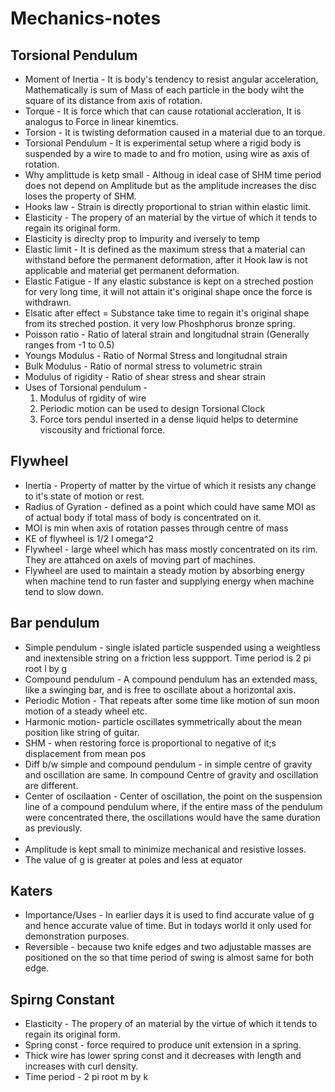 # Mechanics-notes

## Torsional Pendulum 
* Moment of Inertia - It is body's tendency to resist angular acceleration, Mathematically is sum of Mass of each particle in the body wiht the square of its distance from axis of rotation. 
* Torque - It is force which that can cause rotational accleration, It is analogus to Force in linear kinemtics. 
* Torsion - It is twisting deformation caused in a material due to an torque. 
* Torsional Pendulum - It is experimental setup where a rigid body is suspended by a wire to made to and fro motion, using wire as axis of rotation. 
* Why amplittude is ketp small - Althoug in ideal case of SHM time period does not depend on Amplitude but as the amplitude increases the disc loses the property of SHM. 
* Hooks law - Strain is directly proportional to strian within elastic limit. 
* Elasticity - The propery of an material by the virtue of which it tends to regain its original form.
* Elasticity is direclty prop to Impurity and iversely to temp
* Elastic limit -  It is defined as the maximum stress that a material can withstand before the permanent deformation, after it Hook law is not applicable and material get permanent deformation. 
* Elastic Fatigue - If any elastic substance is kept on a streched postion for very long time, it will not attain it's original shape once the force is withdrawn. 
* Elsatic after effect = Substance take time to regain it's original shape from its streched postion. it very low Phoshphorus bronze spring. 
* Poisson ratio - Ratio of lateral strain and longitudnal strain  (Generally ranges from -1 to 0.5) 
* Youngs Modulus - Ratio of Normal Stress and longitudnal strain
* Bulk Modulus - Ratio of normal stress to volumetric strain 
* Modulus of rigidity - Ratio of shear stress and shear strain 
* Uses of Torsional pendulum - 
  1. Modulus of rgidity of wire 
  2. Periodic motion can be used to design Torsional Clock 
  3. Force tors pendul inserted in a dense liquid helps to determine viscousity and frictional force. 

## Flywheel 
* Inertia - Property of matter by the virtue of which it resists any change to it's state of motion or rest. 
* Radius of Gyration - defined as a point which could have same MOI as of actual body if total mass of body is concentrated on it. 
* MOI is min when axis of rotation passes through centre of mass
* KE of flywheel is 1/2 I omega^2
* Flywheel - large wheel which has mass mostly concentrated on its rim. They are attahced on axels of moving part of machines. 
* Flywheel are used to maintain a steady motion by absorbing energy when machine tend to run faster and supplying energy when machine tend to slow down. 

## Bar pendulum
* Simple pendulum - single islated particle suspended using a weightless and inextensible string on a friction less suppport. Time period is 2 pi root l by g
* Compound pendulum - A compound pendulum has an extended mass, like a swinging bar, and is free to oscillate about a horizontal axis.
* Periodic Motion - That repeats after some time like motion of sun moon motion of a steady wheel etc. 
* Harmonic motion- particle oscillates symmetrically about the mean position like string of guitar.
* SHM - when restoring force is proportional to negative of it;s displacement from mean pos 
* Diff b/w simple and compound pendulum - in simple centre of gravity and oscillation are same. In compound Centre of gravity and oscillation are different. 
* Center of oscilaation - Center of oscillation, the point on the suspension line of a compound pendulum where, if the entire mass of the pendulum were concentrated there, the oscillations would have the same duration as previously.
* 
* Amplitude is kept small to minimize mechanical and resistive losses. 
* The value of g is greater at poles and less at equator 

## Katers 
* Importance/Uses - In earlier days it is used to find accurate value of g and hence accurate value of time. But in todays world it only used for demonstration purposes. 
* Reversible - because two knife edges and two adjustable masses are positioned on the so that time period of swing is almost same for both edge. 


## Spirng Constant
* Elasticity - The propery of an material by the virtue of which it tends to regain its original form.
* Spring const - force required to produce unit extension in a spring. 
* Thick wire has lower spring const and it decreases with length and increases with curl density. 
* Time period - 2 pi root m by k
